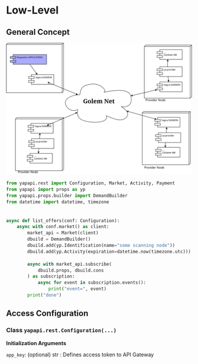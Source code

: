 # Low-Level

## General Concept

![](../.gitbook/assets/gc-nodes.svg)

```python
from yapapi.rest import Configuration, Market, Activity, Payment
from yapapi import props as yp
from yapapi.props.builder import DemandBuilder
from datetime import datetime, timezone


async def list_offers(conf: Configuration):
    async with conf.market() as client:
        market_api = Market(client)
        dbuild = DemandBuilder()
        dbuild.add(yp.Identification(name="some scanning node"))
        dbuild.add(yp.Activity(expiration=datetime.now(timezone.utc)))

        async with market_api.subscribe(
            dbuild.props, dbuild.cons
        ) as subscription:
            async for event in subscription.events():
                print("event=", event)
        print("done")
```

## Access Configuration

### Class `yapapi.rest.Configuration(...)`

**Initialization Arguments**

`app_key`: \(optional\) str : Defines access token to API Gateway

